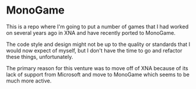 MonoGame
========

This is a repo where I'm going to put a number of games that I had worked on several years ago in XNA and have
recently ported to MonoGame.

The code style and design might not be up to the quality or standards that I would now expect of myself, but I
don't have the time to go and refactor these things, unfortunately.

The primary reason for this venture was to move off of XNA because of its lack of support from Microsoft and
move to MonoGame which seems to be much more active.
